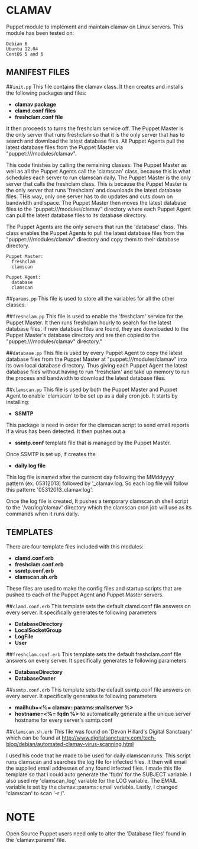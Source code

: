 CLAMAV
======

Puppet module to implement and maintain clamav on Linux servers. This module has been tested on:
    
    Debian 6
    Ubuntu 12.04
    CentOS 5 and 6
    
MANIFEST FILES
--------------

##`init.pp`
This file contains the clamav class. It then creates and installs the following packages and files:
    
* **clamav package**
* **clamd.conf files**
* **freshclam.conf file**

It then proceeds to turns the freshclam service off. The Puppet Master is the only server that runs freshclam so that it 
is the only server that has to search and download the latest database files. All Puppet Agents pull the latest database
files from the Puppet Master via "puppet:///modules/clamav".

This code finishes by calling the remaining classes. The Puppet Master as well as all the Puppet Agents call the
'clamscan' class, because this is what schedules each server to run clamscan daily. The Puppet Master is the only server
that calls the freshclam class. This is because the Puppet Master is the only server that runs 'freshclam' and downloads
the latest database files. THis way, only one server has to do updates and cuts down on bandwidth and space. The Puppet
Master then moves the latest database files to the "puppet:///modules/clamav" directory where each Puppet Agent can pull
the latest database files to its database directory.

The Puppet Agents are the only servers that run the 'database' class. This class enables the Puppet Agents to pull the 
latest database files from the "puppet:///modules/clamav" directory and copy them to their database directory.
    
    Puppet Master: 
      freshclam
      clamscan

    Puppet Agent:
      database
      clamscan
        

##`params.pp`
This file is used to store all the variables for all the other classes.

##`freshclam.pp`
This file is used to enable the 'freshclam' service for the Puppet Master. It then runs freshclam hourly to search for
the latest database files. If new database files are found, they are downloaded to the Puppet Master's database directory
and are then copied to the "puppet:///modules/clamav" directory."

##`database.pp`
This file is used by every Puppet Agent to copy the latest database files from the Puppet Master at 
"puppet:///modules/clamav" into its own local database directory. Thus giving each Puppet Agent the latest database files
without having to run 'freshclam' and take up memory to run the process and bandwidth to download the latest database 
files.

##`clamscan.pp`
This file is used by both the Puppet Master and Puppet Agent to enable 'clamscan' to be set up as a daily cron job. It 
starts by installing:

* **SSMTP** 

This package is need in order for the clamscan script to send email reports if a virus has been detected. It then pushes
out a 

* **ssmtp.conf** template file that is managed by the Puppet Master.

Once SSMTP is set up, if creates the 

* **daily log file**


This log file is named after the currecnt day following the MMddyyyy pattern (ex. 05312013) followed by '_clamav.log. So
each log file will follow this pattern:  '05312013_clamav.log'.

Once the log file is created, It pushes a temporary clamscan.sh shell script to the '/var/log/clamav' directory which the
clamscan cron job will use as its commands when it runs daily.



TEMPLATES
---------

There are four template files included with this modules:

* **clamd.conf.erb**
* **freshclam.conf.erb**
* **ssmtp.conf.erb**
* **clamscan.sh.erb**

These files are used to make the config files and startup scripts that are pushed to each of the Puppet Agent and Puppet
Master servers.

##`clamd.conf.erb`
This template sets the default clamd.conf file answers on every server. It specifically generates te following parameters

* **DatabaseDirectory**
* **LocalSocketGroup**
* **LogFile**
* **User**

##`freshclam.conf.erb`
This template sets the default freshclam.conf file answers on every server. It specifically generates te following 
parameters

* **DatabaseDirectory**
* **DatabaseOwner**

##`ssmtp.conf.erb`
This template sets the default ssmtp.conf file answers on every server. It specifically generates te following 
parameters

* **mailhub=<%= clamav::params::mailserver %>** 
* **hostname=<%= fqdn %>** to automatically generate a the unique server hostname for every server's ssmtp.conf

##`clamscan.sh.erb`
This file was found on 'Devon Hillard's Digital Sanctuary' which can be found at 
<http://www.digitalsanctuary.com/tech-blog/debian/automated-clamav-virus-scanning.html>

I used his code that he made to be used for daily clamscan runs. This script runs clamscan and searches the log file for
infected files. It then will email the supplied email addresses of any found infected files. I made this file template
so that i could auto generate the 'fqdn' for the SUBJECT variable. I also used my 'clamscan_log' variable for the LOG 
variable. The EMAIL variable is set by the clamav::params::email variable. Lastly, I changed 'clamscan' to scan '-r /'.





# NOTE #
Open Source Puppet users need only to alter the 'Database files' found in the 'clamav:params' file.
